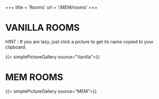 +++
title = 'Rooms'
url = '/MEM/rooms'
+++

# VANILLA ROOMS

HINT : If you are lazy, just click a picture to get its name copied to your clipboard.

{{< simplePictureGallery source="Vanilla">}}

# MEM ROOMS

{{< simplePictureGallery source="MEM">}}